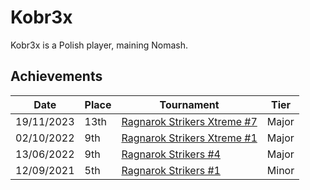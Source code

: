# Kobr3x

Kobr3x is a Polish player, maining Nomash.

## Achievements

|Date|Place|Tournament|Tier|
|-|-|-|-|
| 19/11/2023 | 13th | [Ragnarok Strikers Xtreme #7](/inapedia/tournaments/ragna/ragnax7.md) | Major |
| 02/10/2022 | 9th | [Ragnarok Strikers Xtreme #1](/inapedia/tournaments/ragna/ragnax1.md) | Major |
| 13/06/2022 | 9th | [Ragnarok Strikers #4](/inapedia/tournaments/ragna/ragna4.md) | Major |
| 12/09/2021 | 5th | [Ragnarok Strikers #1](/inapedia/tournaments/ragna/ragna1.md) | Minor |
